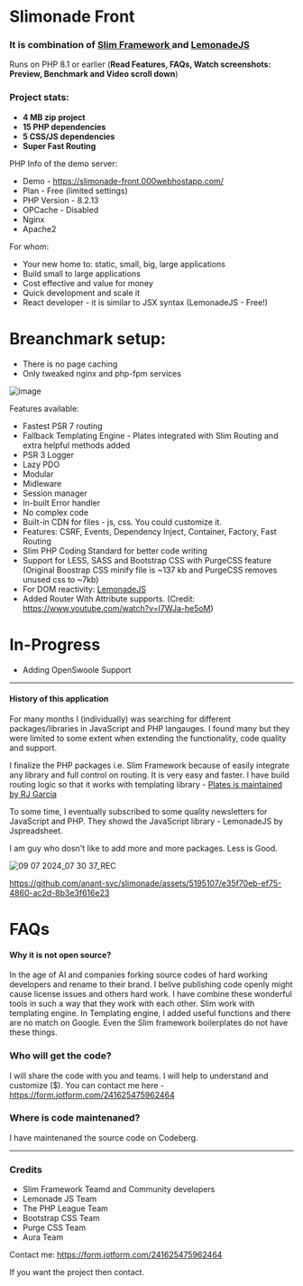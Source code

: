 # Slimonade Front
### It is combination of [ Slim Framework ]( https://www.slimframework.com/ ) and [ LemonadeJS ]( https://lemonadejs.net/ )

Runs on PHP 8.1 or earlier (**Read Features, FAQs, Watch screenshots: Preview, Benchmark and Video scroll down**)

### Project stats:
* **4 MB zip project**
* **15 PHP dependencies**
* **5 CSS/JS dependencies**
* **Super Fast Routing**

PHP Info of the demo server:
* Demo - https://slimonade-front.000webhostapp.com/
* Plan - Free (limited settings)
* PHP Version - 8.2.13
* OPCache - Disabled
* Nginx
* Apache2

For whom:
* Your new home to: static, small, big, large applications
* Build small to large applications
* Cost effective and value for money
* Quick development and scale it
* React developer - it is similar to JSX syntax (LemonadeJS - Free!)

# Breanchmark setup:
* There is no page caching
* Only tweaked nginx and php-fpm services

![image](https://github.com/anant-svc/slimonade/assets/5195107/d2c6bafc-d795-4f6a-84dc-c90b7a9eb55d)


Features available:
* Fastest PSR 7 routing
* Fallback Templating Engine - Plates integrated with Slim Routing and extra helpful methods added
* PSR 3 Logger
* Lazy PDO
* Modular
* Midleware
* Session manager
* In-built Error handler
* No complex code
* Built-in CDN for files - js, css. You could customize it.
* Features: CSRF, Events, Dependency Inject, Container, Factory, Fast Routing
* Slim PHP Coding Standard for better code writing
* Support for LESS, SASS and Bootstrap CSS with PurgeCSS feature (Original Boostrap CSS minify file is ~137 kb and PurgeCSS removes unused css to ~7kb)
* For DOM reactivity:  [ LemonadeJS ]( https://lemonadejs.net/ )
* Added Router With Attribute supports. (Credit: https://www.youtube.com/watch?v=I7WJa-he5oM)

# In-Progress
* Adding OpenSwoole Support

---

#### History of this application
For many months I (individually) was searching for different packages/libraries in JavaScript and PHP langauges. I found many but they were limited to some extent when extending the functionality, code quality and support.

I finalize the PHP packages i.e. Slim Framework because of easily integrate any library and full control on routing. It is very easy and faster. I have build routing logic so that it works with templating library - [ Plates is maintained by RJ Garcia ]( https://platesphp.com/ )

To some time, I eventually subscribed to some quality newsletters for JavaScript and PHP. They showd the JavaScript library - LemonadeJS by Jspreadsheet.

I am guy who dosn't like to add more and more packages. Less is Good.

![09 07 2024_07 30 37_REC](https://github.com/anant-svc/slimonade/assets/5195107/f68105c5-b240-4374-90c5-2e1ff222d7cd)

https://github.com/anant-svc/slimonade/assets/5195107/e35f70eb-ef75-4860-ac2d-8b3e3f616e23

# FAQs

#### Why it is not open source?
In the age of AI and companies forking source codes of hard working developers and rename to their brand. I belive publishing code openly might cause license issues and others hard work. I have combine these wonderful tools in such a way that they work with each other. Slim work with templating engine. In Templating engine, I added useful functions and there are no match on Google. Even the Slim framework boilerplates do not have these things.

### Who will get the code?
I will share the code with you and teams. I will help to understand and customize ($). You can contact me here - https://form.jotform.com/241625475962464

### Where is code maintenaned?
I have maintenaned the source code on Codeberg.

---

### Credits

* Slim Framework Teamd and Community developers
* Lemonade JS Team
* The PHP League Team
* Bootstrap CSS Team
* Purge CSS Team
* Aura Team

Contact me: https://form.jotform.com/241625475962464

If you want the project then contact.
